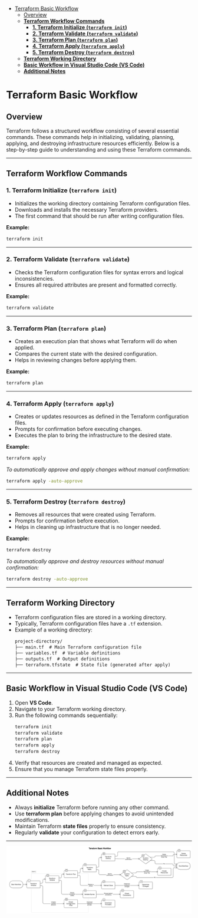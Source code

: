 - [Terraform Basic Workflow](#terraform-basic-workflow)
  - [Overview](#overview)
  - [**Terraform Workflow Commands**](#terraform-workflow-commands)
    - [**1. Terraform Initialize (`terraform init`)**](#1-terraform-initialize-terraform-init)
    - [**2. Terraform Validate (`terraform validate`)**](#2-terraform-validate-terraform-validate)
    - [**3. Terraform Plan (`terraform plan`)**](#3-terraform-plan-terraform-plan)
    - [**4. Terraform Apply (`terraform apply`)**](#4-terraform-apply-terraform-apply)
    - [**5. Terraform Destroy (`terraform destroy`)**](#5-terraform-destroy-terraform-destroy)
  - [**Terraform Working Directory**](#terraform-working-directory)
  - [**Basic Workflow in Visual Studio Code (VS Code)**](#basic-workflow-in-visual-studio-code-vs-code)
  - [**Additional Notes**](#additional-notes)

# Terraform Basic Workflow

## Overview

Terraform follows a structured workflow consisting of several essential commands. These commands help in initializing, validating, planning, applying, and destroying infrastructure resources efficiently. Below is a step-by-step guide to understanding and using these Terraform commands.

---

## **Terraform Workflow Commands**

### **1. Terraform Initialize (`terraform init`)**

- Initializes the working directory containing Terraform configuration files.
- Downloads and installs the necessary Terraform providers.
- The first command that should be run after writing configuration files.

**Example:**

```sh
terraform init
```

---

### **2. Terraform Validate (`terraform validate`)**

- Checks the Terraform configuration files for syntax errors and logical inconsistencies.
- Ensures all required attributes are present and formatted correctly.

**Example:**

```sh
terraform validate
```

---

### **3. Terraform Plan (`terraform plan`)**

- Creates an execution plan that shows what Terraform will do when applied.
- Compares the current state with the desired configuration.
- Helps in reviewing changes before applying them.

**Example:**

```sh
terraform plan
```

---

### **4. Terraform Apply (`terraform apply`)**

- Creates or updates resources as defined in the Terraform configuration files.
- Prompts for confirmation before executing changes.
- Executes the plan to bring the infrastructure to the desired state.

**Example:**

```sh
terraform apply
```

_To automatically approve and apply changes without manual confirmation:_

```sh
terraform apply -auto-approve
```

---

### **5. Terraform Destroy (`terraform destroy`)**

- Removes all resources that were created using Terraform.
- Prompts for confirmation before execution.
- Helps in cleaning up infrastructure that is no longer needed.

**Example:**

```sh
terraform destroy
```

_To automatically approve and destroy resources without manual confirmation:_

```sh
terraform destroy -auto-approve
```

---

## **Terraform Working Directory**

- Terraform configuration files are stored in a working directory.
- Typically, Terraform configuration files have a `.tf` extension.
- Example of a working directory:
  ```
  project-directory/
  ├── main.tf  # Main Terraform configuration file
  ├── variables.tf  # Variable definitions
  ├── outputs.tf  # Output definitions
  ├── terraform.tfstate  # State file (generated after apply)
  ```

---

## **Basic Workflow in Visual Studio Code (VS Code)**

1. Open **VS Code**.
2. Navigate to your Terraform working directory.
3. Run the following commands sequentially:
   ```sh
   terraform init
   terraform validate
   terraform plan
   terraform apply
   terraform destroy
   ```
4. Verify that resources are created and managed as expected.
5. Ensure that you manage Terraform state files properly.

---

## **Additional Notes**

- Always **initialize** Terraform before running any other command.
- Use **terraform plan** before applying changes to avoid unintended modifications.
- Maintain Terraform **state files** properly to ensure consistency.
- Regularly **validate** your configuration to detect errors early.

---

![Terrafrom wrok flow](Images/diagram-export-17-02-2025-02_23_54.png)